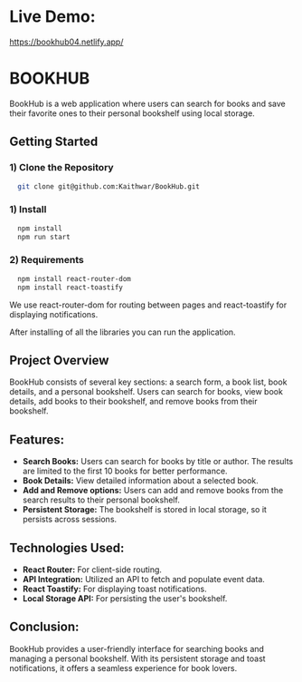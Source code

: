# Live Demo:
https://bookhub04.netlify.app/

# BOOKHUB
BookHub is a web application where users can search for books and save their favorite ones to their personal bookshelf using local storage.


## Getting Started

### 1) Clone the Repository

```bash
  git clone git@github.com:Kaithwar/BookHub.git
```
### 1) Install

```bash
  npm install
  npm run start
```

### 2) Requirements

```bash
  npm install react-router-dom
  npm install react-toastify

```
We use react-router-dom for routing between pages and react-toastify for displaying notifications.

After installing of all the libraries you can run the application.
    
## Project Overview

BookHub consists of several key sections: a search form, a book list, book details, and a personal bookshelf. Users can search for books, view book details, add books to their bookshelf, and remove books from their bookshelf.

## Features:

- **Search Books:** Users can search for books by title or author. The results are limited to the first 10 books for better performance.
- **Book Details:** View detailed information about a selected book.
- **Add and Remove options:** Users can add and remove books from the search results to their personal bookshelf.
- **Persistent Storage:** The bookshelf is stored in local storage, so it persists across sessions.


## Technologies Used:

- **React Router:** For client-side routing.
- **API Integration:** Utilized an API to fetch and populate event data.
- **React Toastify:** For displaying toast notifications.
- **Local Storage API:** For persisting the user's bookshelf.

## Conclusion:
BookHub provides a user-friendly interface for searching books and managing a personal bookshelf. With its persistent storage and toast notifications, it offers a seamless experience for book lovers.
